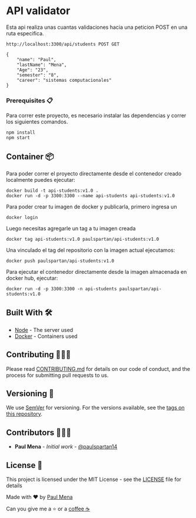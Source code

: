 # API validator

Esta api realiza unas cuantas validaciones hacia una peticion POST en una ruta especifica.

```
http://localhost:3300/api/students POST GET
```

```
{
    "name": "Paul",
    "lastName": "Mena",
    "Age": "23",
    "semester": "8",
    "career": "sistemas computacionales"
}
```

### Prerequisites :clipboard:

Para correr este proyecto, es necesario instalar las dependencias y correr los siguientes comandos.

```
npm install
npm start
```

## Container :package:

Para poder correr el proyecto directamente desde el contenedor creado localmente puedes ejecutar:

```
docker build -t api-students:v1.0 . 
docker run -d -p 3300:3300 --name api-students api-students:v1.0
```

Para poder crear tu imagen de docker y publicarla, primero ingresa un 
```
docker login
```

Luego necesitas agregarle un tag a tu imagen creada

```
docker tag api-students:v1.0 paulspartan/api-students:v1.0
```

Una vinculado el tag del repositorio con la imagen actual ejecutamos:

```
docker push paulspartan/api-students:v1.0
```
Para ejecutar el contenedor directamente desde la imagen almacenada en docker hub, ejecutar:

```
docker run -d -p 3300:3300 -n api-students paulspartan/api-students:v1.0
```

## Built With :hammer_and_wrench:

* [Node](https://nodejs.org/es/) - The server used
* [Docker](https://www.docker.com/) - Containers used


## Contributing :family_man_man_boy:

Please read [CONTRIBUTING.md](https://www.aaaimx.org/cod) for details on our code of conduct, and the process for submitting pull requests to us.

## Versioning :triangular_flag_on_post:

We use [SemVer](http://semver.org/) for versioning. For the versions available, see the [tags on this repository](https://github.com/your/project/tags). 

## Contributors :family_man_man_boy:

- **Paul Mena** - _Initial work_ - [@paulspartan14](https://github.com/paulspartan14)

## License :page_facing_up:

This project is licensed under the MIT License - see the [LICENSE](LICENSE) file for details

Made with ❤️ by [Paul Mena](https://github.com/paulspartan14) 

Can you give me a ⭐ or a [coffee ☕](https://www.paypal.com/donate?hosted_button_id=UB7C36H6WY6Q4) 
